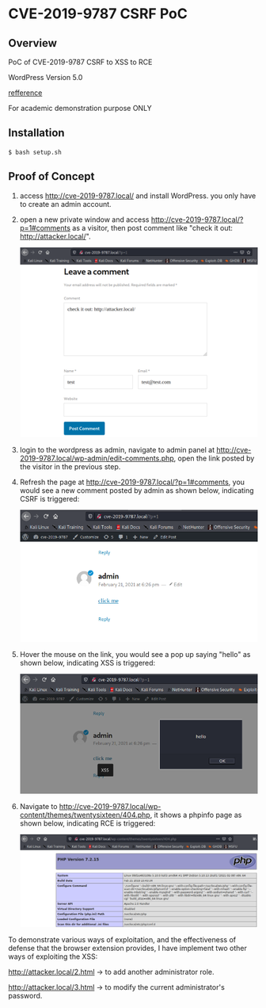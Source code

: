 # CVE-2019-9787 CSRF PoC

## Overview
PoC of CVE-2019-9787 CSRF to XSS to RCE

WordPress Version 5.0 

[refference](https://blog.ripstech.com/2019/wordpress-csrf-to-rce/)

For academic demonstration purpose ONLY

## Installation

```
$ bash setup.sh
```

## Proof of Concept

1. access http://cve-2019-9787.local/ and install WordPress. you only have to create an admin account. 

2. open a new private window and access http://cve-2019-9787.local/?p=1#comments as a visitor, then post comment like "check it out: http://attacker.local/". 

    ![image-20210222021757846](image/image-20210222021757846.png?raw=true)

3.  login to the wordpress as admin, navigate to admin panel at http://cve-2019-9787.local/wp-admin/edit-comments.php, open the link posted by the visitor in the previous step.

4.  Refresh the page at http://cve-2019-9787.local/?p=1#comments, you would see a new comment posted by admin as shown below, indicating CSRF is triggered:

    ![image-20210222025041978](image/image-20210222025041978.png?raw=true)

5.  Hover the mouse on the link, you would see a pop up saying "hello" as shown below, indicating XSS is triggered:

    ![image-20210222024957921](image/image-20210222024957921.png?raw=true)

6.  Navigate to http://cve-2019-9787.local/wp-content/themes/twentysixteen/404.php, it shows a phpinfo page as shown below, indicating RCE is triggered:

    ![image-20210222025234698](image/image-20210222025234698.png?raw=true)



To demonstrate various ways of exploitation, and the effectiveness of defense that the browser extension provides, I have implement two other ways of exploiting the XSS:

http://attacker.local/2.html -> to add another administrator role.

http://attacker.local/3.html -> to modify the current administrator's password.

